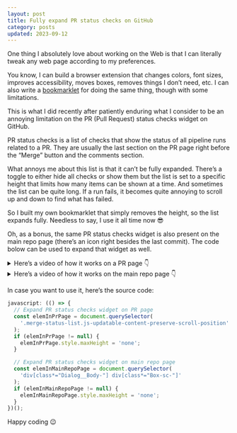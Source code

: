 ```yaml
---
layout: post
title: Fully expand PR status checks on GitHub
category: posts
updated: 2023-09-12
---
```


One thing I absolutely love about working on the Web is that I can literally tweak any web page according to my preferences.

You know, I can build a browser extension that changes colors, font sizes, improves accessibility, moves boxes, removes things I don’t need, etc. I can also write a [bookmarklet](https://www.freecodecamp.org/news/what-are-bookmarklets/) for doing the same thing, though with some limitations.

This is what I did recently after patiently enduring what I consider to be an annoying limitation on the PR (Pull Request) status checks widget on GitHub.

PR status checks is a list of checks that show the status of all pipeline runs related to a PR. They are usually the last section on the PR page right before the “Merge” button and the comments section.

What annoys me about this list is that it can’t be fully expanded. There’s a toggle to either hide all checks or show them but the list is set to a specific height that limits how many items can be shown at a time. And sometimes the list can be quite long. If a run fails, it becomes quite annoying to scroll up and down to find what has failed.

So I built my own bookmarklet that simply removes the height, so the list expands fully. Needless to say, I use it all time now 😎

Oh, as a bonus, the same PR status checks widget is also present on the main repo page (there’s an icon right besides the last commit). The code bolow can be used to expand that widget as well.

<details>
  <summary>Here’s a video of how it works on a PR page 👇</summary>

  <video controls>
    <source src="/assets/video/2022/11/01/fully-expand-status-checks-on-github.mp4" type="video/mp4">
  </video>
</details>

<details>
  <summary>Here’s a video of how it works on the main repo page 👇</summary>

  <video controls>
    <source src="/assets/video/2023/09/12/fully-expand-status-checks-widget-on-main-repo-on-github.mp4" type="video/mp4">
  </video>
</details>

In case you want to use it, here’s the source code:

```js
javascript: (() => {
  // Expand PR status checks widget on PR page
  const elemInPrPage = document.querySelector(
    '.merge-status-list.js-updatable-content-preserve-scroll-position'
  );
  if (elemInPrPage != null) {
    elemInPrPage.style.maxHeight = 'none';
  }

  // Expand PR status checks widget on main repo page
  const elemInMainRepoPage = document.querySelector(
    'div[class*="Dialog__Body-"] div[class*="Box-sc-"]'
  );
  if (elemInMainRepoPage != null) {
    elemInMainRepoPage.style.maxHeight = 'none';
  }
})();
```

Happy coding 😉
